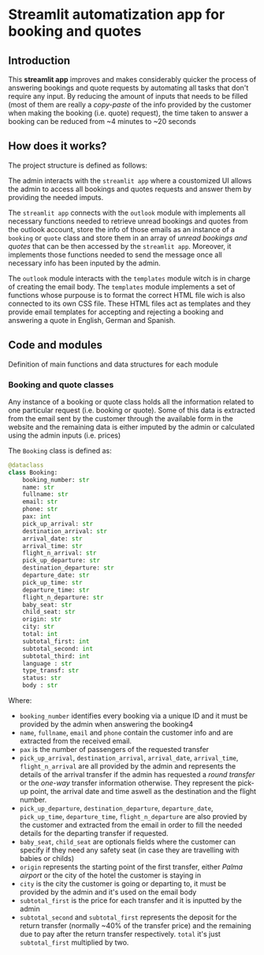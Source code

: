 # Streamlit automatization app for booking and quotes

## Introduction

This **streamlit app** improves and makes considerably quicker the process of answering bookings and quote requests by automating all tasks that don't require any input. By reducing the amount of inputs that needs to be filled (most of them are really a *copy-paste* of the info provided by the customer when making the booking (i.e. quote) request), the time taken to answer a booking can be reduced from ~4 minutes to ~20 seconds

## How does it works?

The project structure is defined as follows:

The admin interacts with the `streamlit app` where a coustomized UI allows the admin to access all bookings and quotes requests and answer them by providing the needed imputs.

The `streamlit app` connects with the `outlook` module with implements all necessary functions needed to retrieve unread bookings and quotes from the outlook account, store the info of those emails as an instance of a `booking` or `quote` class and store them in an array of *unread bookings and quotes* that can be then accessed by the `streamlit app`. Moreover, it implements those functions needed to send the message once all necessary info has been inputed by the admin.

The `outlook` module interacts with the `templates` module witch is in charge of creating the email body. The `templates` module implements a set of functions whose purpouse is to format the correct HTML file wich is also connected to its own CSS file. These HTML files act as templates and they provide email templates for accepting and rejecting a booking and answering a quote in English, German and Spanish.


## Code and modules
Definition of main functions and data structures for each module

### Booking and quote classes

Any instance of a booking or quote class holds all the information related to one particular request (i.e. booking or quote). Some of this data is extracted from the email sent by the customer through the available form in the website and the remaining data is either imputed by the admin or calculated using the admin inputs (i.e. prices)

The `Booking` class is defined as:

```python
@dataclass
class Booking:
	booking_number: str
	name: str
	fullname: str
	email: str
	phone: str
	pax: int
	pick_up_arrival: str
	destination_arrival: str
	arrival_date: str
	arrival_time: str
	flight_n_arrival: str
	pick_up_departure: str
	destination_departure: str
	departure_date: str
	pick_up_time: str
	departure_time: str
	flight_n_departure: str
	baby_seat: str
	child_seat: str
	origin: str
	city: str
	total: int
	subtotal_first: int
	subtotal_second: int
	subtotal_third: int
	language : str
	type_transf: str
	status: str
	body : str

```

Where:
  - `booking_number` identifies every booking via a unique ID and it must be provided by the admin when answering the booking4
  - `name`, `fullname`, `email` and `phone` contain the customer info and are extracted from the received email.
  - `pax` is the number of passengers of the requested transfer
  - `pick_up_arrival`, `destination_arrival`, `arrival_date`, `arrival_time`, `flight_n_arrival` are all provided by the admin and represents the details of the arrival transfer if the admin has requested a *round transfer* or the *one-way* transfer information otherwise. They represent the pick-up point, the arrival date and time aswell as the destination and the flight number.
  - `pick_up_departure`, `destination_departure`, `departure_date`, `pick_up_time`, `departure_time`, `flight_n_departure` are also provied by the customer and extracted from the email in order to fill the needed details for the departing transfer if requested. 
  - `baby_seat`, `child_seat` are optionals fields where the customer can specify if they need any safety seat (in case they are travelling with babies or childs)
  - `origin` represents the starting point of the first transfer, either *Palma airport* or the city of the hotel the customer is staying in
  - `city` is the city the customer is going or departing to, it must be provided by the admin and it's used on the email body
  - `subtotal_first` is the price for each transfer and it is inputted by the admin
  - `subtotal_second` and `subtotal_first` represents the deposit for the return transfer (normally ~40% of the transfer price) and the remaining due to pay after the return transfer respectively. `total` it's just `subtotal_first` multiplied by two. 
